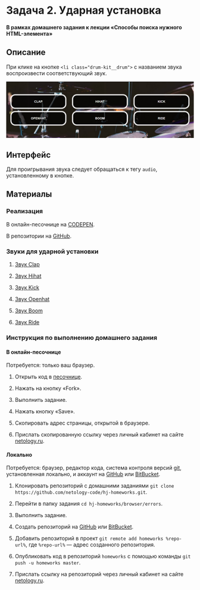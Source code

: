 # Задача 2. Ударная установка

#### В рамках домашнего задания к лекции «Способы поиска нужного HTML-элемента»

## Описание

При клике на кнопке `<li class="drum-kit__drum">` с названием звука воспроизвести соответствующий звук.

![Ударная установка](./res/drum-machine.png)

## Интерфейс

Для проигрывания звука следует обращаться к тегу `audio`, установленному в кнопке.

## Материалы

### Реализация

В онлайн-песочнице на [CODEPEN](https://codepen.io/solarrust/pen/NpoQLB).

В репозитории на [GitHub](https://github.com/netology-code/hj-homeworks/tree/master/html-element-collection/drum-machine).

### Звуки для ударной установки

1. [Звук Clap](https://netology-code.github.io/hj-homeworks/html-element-collection/drum-machine/wav/clap.wav)

2. [Звук Hihat](https://netology-code.github.io/hj-homeworks/html-element-collection/drum-machine/wav/hihat.wav)  

3. [Звук Kick](https://netology-code.github.io/hj-homeworks/html-element-collection/drum-machine/wav/kick.wav)

4. [Звук Openhat](https://netology-code.github.io/hj-homeworks/html-element-collection/drum-machine/wav/openhat.wav)

5. [Звук Boom](https://netology-code.github.io/hj-homeworks/html-element-collection/drum-machine/wav/boom.wav)

6. [Звук Ride](https://netology-code.github.io/hj-homeworks/html-element-collection/drum-machine/wav/ride.wav)

### Инструкция по выполнению домашнего задания

#### В онлайн-песочнице

Потребуется: только ваш браузер.

1. Открыть код в [песочнице](https://codepen.io/solarrust/pen/NpoQLB).

2. Нажать на кнопку «Fork».

3. Выполнить задание.

4. Нажать кнопку «Save».

5. Скопировать адрес страницы, открытой в браузере.

6. Прислать скопированную ссылку через личный кабинет на сайте [netology.ru](http://netology.ru/).    

#### Локально

Потребуется: браузер, редактор кода, система контроля версий [git](https://git-scm.com), установленная локально, и аккаунт на [GitHub](https://github.com/) или [BitBucket](https://bitbucket.org/).

1. Клонировать репозиторий с домашними заданиями `git clone https://github.com/netology-code/hj-homeworks.git`.

2. Перейти в папку задания `cd hj-homeworks/browser/errors`.

3. Выполнить задание.

4. Создать репозиторий на [GitHub](https://github.com/) или [BitBucket](https://bitbucket.org/).

5. Добавить репозиторий в проект `git remote add homeworks %repo-url%`, где `%repo-url%` — адрес созданного репозитория.

6. Опубликовать код в репозиторий `homeworks` с помощью команды `git push -u homeworks master`.

7. Прислать ссылку на репозиторий через личный кабинет на сайте [netology.ru](http://netology.ru/).

